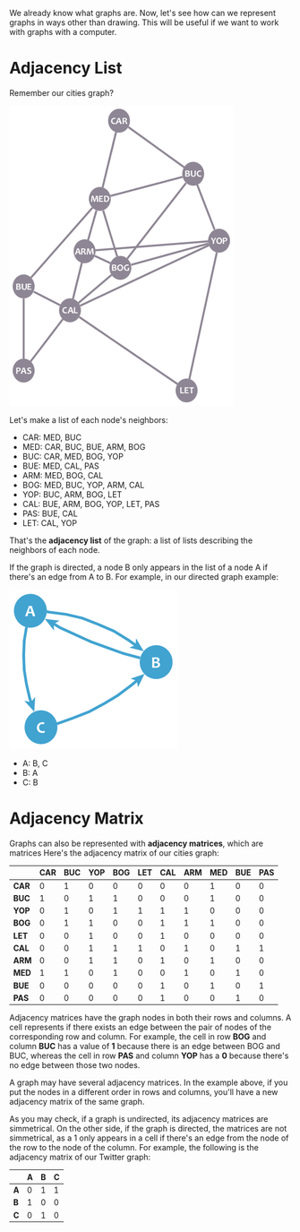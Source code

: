 
We already know what graphs are. Now, let's see how can we represent graphs in ways other than drawing. This will be useful if we want to work with graphs with a computer.

# Adjacency List

Remember our cities graph?

![Graph example](cities.png "")

Let's make a list of each node's neighbors:

* CAR: MED, BUC
* MED: CAR, BUC, BUE, ARM, BOG
* BUC: CAR, MED, BOG, YOP
* BUE: MED, CAL, PAS
* ARM: MED, BOG, CAL
* BOG: MED, BUC, YOP, ARM, CAL
* YOP: BUC, ARM, BOG, LET
* CAL: BUE, ARM, BOG, YOP, LET, PAS
* PAS: BUE, CAL
* LET: CAL, YOP

That's the **adjacency list** of the graph: a list of lists describing the neighbors of each node.

If the graph is directed, a node B only appears in the list of a node A if there's an edge from A to B. For example, in our directed graph example:

![Directed graph example](twitter.png "")

* A: B, C
* B: A
* C: B

# Adjacency Matrix

Graphs can also be represented with **adjacency matrices**, which are matrices  Here's the adjacency matrix of our cities graph:

|	|CAR	|BUC	|YOP	|BOG	|LET	|CAL	|ARM	|MED	|BUE	|PAS    |
|---	|---	|---	|---	|---	|---	|---	|---	|---	|---	|---    |
|**CAR**|0	|1	|0	|0	|0	|0	|0	|1	|0	|0      |
|**BUC**|1	|0	|1	|1	|0	|0	|0	|1	|0	|0      |
|**YOP**|0	|1	|0	|1	|1	|1	|1	|0	|0	|0      |
|**BOG**|0	|1	|1	|0	|0	|1	|1	|1	|0	|0      |
|**LET**|0	|0	|1	|0	|0	|1	|0	|0	|0	|0      |
|**CAL**|0	|0	|1	|1	|1	|0	|1	|0	|1	|1      |
|**ARM**|0	|0	|1	|1	|0	|1	|0	|1	|0	|0      |
|**MED**|1	|1	|0	|1	|0	|0	|1	|0	|1	|0      |
|**BUE**|0	|0	|0	|0	|0	|1	|0	|1	|0	|1      |
|**PAS**|0	|0	|0	|0	|0	|1	|0	|0	|1	|0      |

Adjacency matrices have the graph nodes in both their rows and columns. A cell represents if there exists an edge between the pair of nodes of the corresponding row and column. For example, the cell in row **BOG** and column **BUC** has a value of **1** because there is an edge between BOG and BUC, whereas the cell in row **PAS** and column **YOP** has a **0** because there's no edge between those two nodes.

A graph may have several adjacency matrices. In the example above, if you put the nodes in a different order in rows and columns, you'll have a new adjacency matrix of the same graph.

As you may check, if a graph is undirected, its adjacency matrices are simmetrical. On the other side, if the graph is directed, the matrices are not simmetrical, as a 1 only appears in a cell if there's an edge from the node of the row to the node of the column. For example, the following is the adjacency matrix of our Twitter graph:

|   | A | B | C |
|---|---|---|---|
|**A**|0|1|1|
|**B**|1|0|0|
|**C**|0|1|0|
